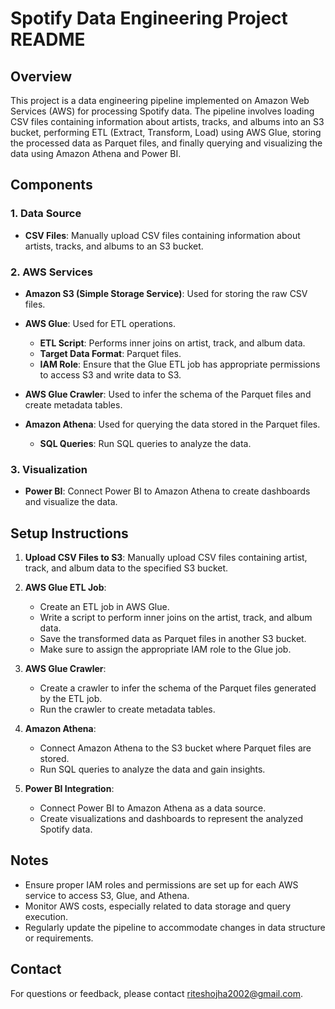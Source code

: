 # Spotify Data Engineering Project README

## Overview

This project is a data engineering pipeline implemented on Amazon Web Services (AWS) for processing Spotify data. The pipeline involves loading CSV files containing information about artists, tracks, and albums into an S3 bucket, performing ETL (Extract, Transform, Load) using AWS Glue, storing the processed data as Parquet files, and finally querying and visualizing the data using Amazon Athena and Power BI.

## Components

### 1. Data Source

- **CSV Files**: Manually upload CSV files containing information about artists, tracks, and albums to an S3 bucket.

### 2. AWS Services

- **Amazon S3 (Simple Storage Service)**: Used for storing the raw CSV files.

- **AWS Glue**: Used for ETL operations.
  - **ETL Script**: Performs inner joins on artist, track, and album data.
  - **Target Data Format**: Parquet files.
  - **IAM Role**: Ensure that the Glue ETL job has appropriate permissions to access S3 and write data to S3.

- **AWS Glue Crawler**: Used to infer the schema of the Parquet files and create metadata tables.

- **Amazon Athena**: Used for querying the data stored in the Parquet files.
  - **SQL Queries**: Run SQL queries to analyze the data.

### 3. Visualization

- **Power BI**: Connect Power BI to Amazon Athena to create dashboards and visualize the data.

## Setup Instructions

1. **Upload CSV Files to S3**: Manually upload CSV files containing artist, track, and album data to the specified S3 bucket.

2. **AWS Glue ETL Job**:
   - Create an ETL job in AWS Glue.
   - Write a script to perform inner joins on the artist, track, and album data.
   - Save the transformed data as Parquet files in another S3 bucket.
   - Make sure to assign the appropriate IAM role to the Glue job.

3. **AWS Glue Crawler**:
   - Create a crawler to infer the schema of the Parquet files generated by the ETL job.
   - Run the crawler to create metadata tables.

4. **Amazon Athena**:
   - Connect Amazon Athena to the S3 bucket where Parquet files are stored.
   - Run SQL queries to analyze the data and gain insights.

5. **Power BI Integration**:
   - Connect Power BI to Amazon Athena as a data source.
   - Create visualizations and dashboards to represent the analyzed Spotify data.

## Notes

- Ensure proper IAM roles and permissions are set up for each AWS service to access S3, Glue, and Athena.
- Monitor AWS costs, especially related to data storage and query execution.
- Regularly update the pipeline to accommodate changes in data structure or requirements.


## Contact

For questions or feedback, please contact riteshojha2002@gmail.com.
